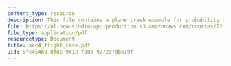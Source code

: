 ```yaml
---
content_type: resource
description: This file contains a plane crash example for probability distributions.
file: https://ol-ocw-studio-app-production.s3.amazonaws.com/courses/22-38-probability-and-its-applications-to-reliability-quality-control-and-risk-assessment-fall-2005/5fe454b98fde9412f08b9272a7db619f_sec4_flight_case.pdf
file_type: application/pdf
resourcetype: Document
title: sec4_flight_case.pdf
uid: 5fe454b9-8fde-9412-f08b-9272a7db619f
---
```

